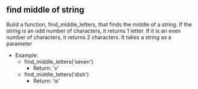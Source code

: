 ## find middle of string

Build a function, find_middle_letters, that finds the middle of a string.  If the string is an odd number of characters, it returns 1 letter.  If it is an even number of characters, it returns 2 characters.  It takes a string as a parameter


- Example:
	- find_middle_letters('seven')
		- Return: 'v'
	- find_middle_letters('dish')
		- Return: 'is'

		